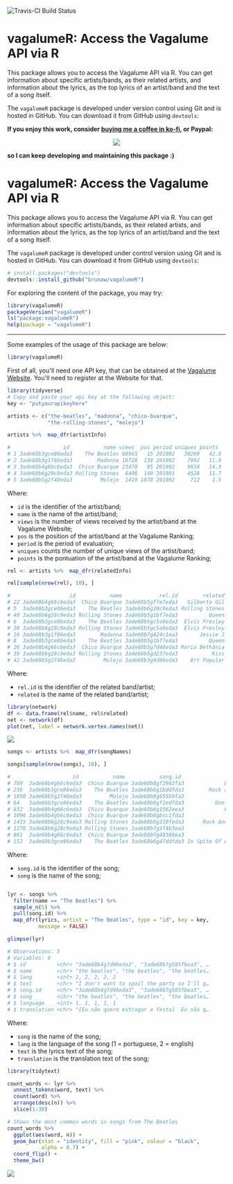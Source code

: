 
![Travis-CI Build Status](https://travis-ci.org/r-music/vagalumeR.svg?branch=master)

vagalumeR: Access the Vagalume API via R
========================================

This package allows you to access the Vagalume API via R. You can get information about specific artists/bands, as their related artists, and information about the lyrics, as the top lyrics of an artist/band and the text of a song itself.

The `vagalumeR` package is developed under version control using Git and is hosted in GitHub. You can download it from GitHub using `devtools`:


**If you enjoy this work, consider [buying me a coffee in ko-fi](https://ko-fi.com/brunawundervald), or Paypal:**

<p align="center">
  <a href="https://www.paypal.com/cgi-bin/webscr?cmd=_s-xclick&hosted_button_id=89DH4WYL2M7XW&source=url">
    <img src="https://www.paypalobjects.com/en_US/i/btn/btn_donate_LG.gif" />
  </a>
</p>

**so I can keep developing and maintaining this package :)**



# vagalumeR: Access the Vagalume API via R #

This package allows you to access the Vagalume API via R. You can get
information about specific artists/bands, as their related artists,
and information about the lyrics, as the top lyrics of an artist/band
and the text of a song itself. 

The `vagalumeR` package is developed under control version using Git 
and is hosted in GitHub. You can download it from GitHub using `devtools`:
``` r
# install.packages("devtools")
devtools::install_github("brunaw/vagalumeR")
```

For exploring the content of the package, you may try:
``` r
library(vagalumeR)
packageVersion("vagalumeR")
ls("package:vagalumeR")
help(package = "vagalumeR")
```

------------------------------------------------------------------------

Some examples of the usage of this package are below:
``` r
library(vagalumeR)
```

First of all, you'll need one API key, that can be obtained at the 
[Vagalume Website](https://auth.vagalume.com.br/settings/api/). You'll
need to register at the Website for that. 
``` r
library(tidyverse)
# Copy and paste your api key at the following object:
key <- "putyourapikeyhere"

artists <- c("the-beatles", "madonna", "chico-buarque",
             "the-rolling-stones", "molejo")

artists %>%  map_dfr(artistInfo)

#                 id           name views  pos period uniques points
# 1 3ade68b3gce86eda3    The Beatles 68965   15 201902   30269   42.9
# 2 3ade68b3g1f86eda3        Madonna 16728  130 201902    7992   11.9
# 3 3ade68b4g66c6eda3  Chico Buarque 23478   95 201902    9634   14.3
# 4 3ade68b6g28c9eda3 Rolling Stones  8406  140 201901    4528   11.7
# 5 3ade68b5g2f48eda3         Molejo  1410 1078 201902     712    1.5
```

Where:

  - `id` is the identifier of the artist/band;
  - `name` is the name of  the artist/band;
  - `views` is the number of views received by the artist/band at the
  Vagalume Website;
  - `pos` is the position of the artist/band at the Vagalume Ranking;
  - `period` is the period of evaluation;
  - `uniques` counts the number of unique views of the artist/band;
  - `points` is the pontuation of the artist/band at the Vagalume 
  Ranking;

``` r
rel <- artists %>%  map_dfr(relatedInfo)

rel[sample(nrow(rel), 10), ]

#                   id           name            rel.id        related
# 22 3ade68b4g66c6eda3  Chico Buarque 3ade68b5gf7e7eda3   Gilberto Gil
# 5  3ade68b3gce86eda3    The Beatles 3ade68b6g28c9eda3 Rolling Stones
# 40 3ade68b6g28c9eda3 Rolling Stones 3ade68b5g1bf7eda3          Queen
# 6  3ade68b3gce86eda3    The Beatles 3ade68b5gc5a8eda3  Elvis Presley
# 38 3ade68b6g28c9eda3 Rolling Stones 3ade68b5gc5a8eda3  Elvis Presley
# 16 3ade68b3g1f86eda3        Madonna 3ade68b7g424c1ea3       Jessie J
# 8  3ade68b3gce86eda3    The Beatles 3ade68b5g1bf7eda3          Queen
# 26 3ade68b4g66c6eda3  Chico Buarque 3ade68b5g7d48eda3 Maria Bethânia
# 39 3ade68b6g28c9eda3 Rolling Stones 3ade68b5gd237eda3           Kiss
# 42 3ade68b5g2f48eda3         Molejo 3ade68b3g9d86eda3    Art Popular
```

Where:

  - `rel.id` is the identifier of the related band/artist;
  - `related` is the name of the related band/artist;


``` r
library(network)
df <- data.frame(rel$name, rel$related)
net <- network(df)
plot(net, label = network.vertex.names(net))
```


![](README-net-1.png)

``` r
songs <- artists %>%  map_dfr(songNames)

songs[sample(nrow(songs), 10), ]

#                    id           name           song.id                       song
# 789  3ade68b4g66c6eda3  Chico Buarque 3ade68b8gf2982fa3             Deixa A Menina
# 236  3ade68b3gce86eda3    The Beatles 3ade68b6g1bddfda3        Rock and Roll Music
# 1650 3ade68b5g2f48eda3         Molejo 3ade68b8g65559fa3                  Tiro Onda
# 64   3ade68b3gce86eda3    The Beatles 3ade68b6gf2edfda3          Don't Ever Change
# 832  3ade68b4g66c6eda3  Chico Buarque 3ade68b8g1562eea3             Festa Imodesta
# 1096 3ade68b4g66c6eda3  Chico Buarque 3ade68b6gbcc1fda3                 Vai Passar
# 1415 3ade68b6g28c9eda3 Rolling Stones 3ade68b6g310feda3      Rock And A Hard Place
# 1276 3ade68b6g28c9eda3 Rolling Stones 3ade68b7g3f4b3ea3                Honest I Do
# 861  3ade68b4g66c6eda3  Chico Buarque 3ade68b7g48388ea3                 Imagina Só
# 152  3ade68b3gce86eda3    The Beatles 3ade68b6g47ddfda3 In Spite Of All The Danger
```

Where:

  - `song.id` is the identifier of the song;
  - `song` is the name of the song;

``` r

lyr <- songs %>% 
  filter(name == "The Beatles") %>% 
  sample_n(5) %>% 
  pull(song.id) %>% 
  map_dfr(lyrics, artist = "The Beatles", type = "id", key = key,
          message = FALSE)

glimpse(lyr)

# Observations: 5
# Variables: 8
# $ id          <chr> "3ade68b4g7d96eda3", "3ade68b7g585fbea3", …
# $ name        <chr> "the beatles", "the beatles", "the beatles…
# $ lang        <int> 2, 2, 2, 2, 2
# $ text        <chr> "I don't want to spoil the party so I'll g…
# $ song.id     <chr> "3ade68b4g7d96eda3", "3ade68b7g585fbea3", …
# $ song        <chr> "the beatles", "the beatles", "the beatles…
# $ language    <int> 1, 1, 1, 1, 1
# $ translation <chr> "[Eu não quero estragar a festa]  Eu não q…
```

Where:

  - `song` is the name of the song;
  - `lang` is the language of the song (1 = portuguese,
  2 = english)
  - `text` is the lyrics text of the song;
  - `translation` is the translation text of the song;

``` r
library(tidytext)

count_words <- lyr %>% 
  unnest_tokens(word, text) %>% 
  count(word) %>% 
  arrange(desc(n)) %>% 
  slice(1:30)

# Shows the most common words in songs from The Beatles
count_words %>% 
  ggplot(aes(word, n)) +
  geom_bar(stat = "identity", fill = "pink", colour = "black", 
           alpha = 0.7) +
  coord_flip() +
  theme_bw()
```

![](README-freq-1.png)

